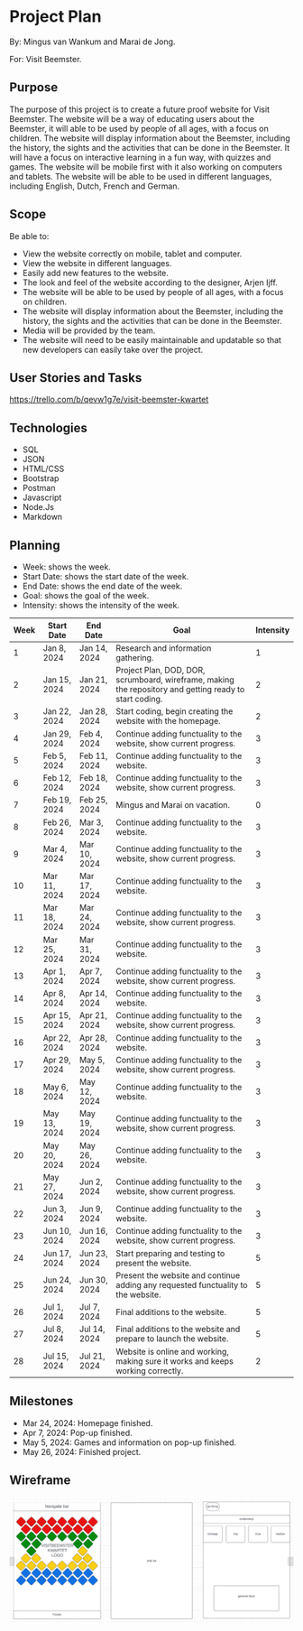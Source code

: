 # Project Plan 

By: Mingus van Wankum and Marai de Jong.

For: Visit Beemster.

## Purpose

The purpose of this project is to create a future proof website for Visit Beemster. The website will be a way of educating users about the Beemster, it will able to be used by people of all ages, with a focus on children. The website will display information about the Beemster, including the history, the sights and the activities that can be done in the Beemster. It will have a focus on interactive learning in a fun way, with quizzes and games. The website will be mobile first with it also working on computers and tablets. The website will be able to be used in different languages, including English, Dutch, French and German.

## Scope

Be able to:
- View the website correctly on mobile, tablet and computer.
- View the website in different languages.
- Easily add new features to the website.
- The look and feel of the website according to the designer, Arjen Ijff.
- The website will be able to be used by people of all ages, with a focus on children.
- The website will display information about the Beemster, including the history, the sights and the activities that can be done in the Beemster.
- Media will be provided by the team.
- The website will need to be easily maintainable and updatable so that new developers can easily take over the project.



## User Stories and Tasks

https://trello.com/b/qevw1g7e/visit-beemster-kwartet

## Technologies

- SQL
- JSON
- HTML/CSS
- Bootstrap
- Postman
- Javascript
- Node.Js
- Markdown

## Planning

- Week: shows the week.
- Start Date: shows the start date of the week.
- End Date: shows the end date of the week.
- Goal: shows the goal of the week.
- Intensity: shows the intensity of the week.

| Week | Start Date    | End Date      | Goal                                                              | Intensity            |
|------|---------------|---------------|-------------------------------------------------------------------|----------------------|
| 1    | Jan 8, 2024   | Jan 14, 2024  |Research and information gathering.                                |         1            |
| 2    | Jan 15, 2024  | Jan 21, 2024  |Project Plan, DOD, DOR, scrumboard, wireframe, making the repository and getting ready to start coding.                                                                                                    |         2            |
| 3    | Jan 22, 2024  | Jan 28, 2024  |Start coding, begin creating the website with the homepage.        |         2            |
| 4    | Jan 29, 2024  | Feb 4, 2024   |Continue adding functuality to the website, show current progress. |         3            |
| 5    | Feb 5, 2024   | Feb 11, 2024  |Continue adding functuality to the website.                        |         3            |
| 6    | Feb 12, 2024  | Feb 18, 2024  |Continue adding functuality to the website, show current progress. |         3            |
| 7    | Feb 19, 2024  | Feb 25, 2024  |Mingus and Marai on vacation.                                      |         0            |
| 8    | Feb 26, 2024  | Mar 3, 2024   |Continue adding functuality to the website.                        |         3            |
| 9    | Mar 4, 2024   | Mar 10, 2024  |Continue adding functuality to the website, show current progress. |         3            |
| 10   | Mar 11, 2024  | Mar 17, 2024  |Continue adding functuality to the website.                        |         3            |
| 11   | Mar 18, 2024  | Mar 24, 2024  |Continue adding functuality to the website, show current progress. |         3            |
| 12   | Mar 25, 2024  | Mar 31, 2024  |Continue adding functuality to the website.                        |         3            |
| 13   | Apr 1, 2024   | Apr 7, 2024   |Continue adding functuality to the website, show current progress. |         3            |
| 14   | Apr 8, 2024   | Apr 14, 2024  |Continue adding functuality to the website.                        |         3            |
| 15   | Apr 15, 2024  | Apr 21, 2024  |Continue adding functuality to the website, show current progress. |         3            |
| 16   | Apr 22, 2024  | Apr 28, 2024  |Continue adding functuality to the website.                        |         3            |
| 17   | Apr 29, 2024  | May 5, 2024   |Continue adding functuality to the website, show current progress. |         3            |
| 18   | May 6, 2024   | May 12, 2024  |Continue adding functuality to the website.                        |         3            |
| 19   | May 13, 2024  | May 19, 2024  |Continue adding functuality to the website, show current progress. |         3            |
| 20   | May 20, 2024  | May 26, 2024  |Continue adding functuality to the website.                        |         3            |
| 21   | May 27, 2024  | Jun 2, 2024   |Continue adding functuality to the website, show current progress. |         3            |
| 22   | Jun 3, 2024   | Jun 9, 2024   |Continue adding functuality to the website.                        |         3            |
| 23   | Jun 10, 2024  | Jun 16, 2024  |Continue adding functuality to the website, show current progress. |         3            |
| 24   | Jun 17, 2024  | Jun 23, 2024  |Start preparing and testing to present the website.                |         5            |
| 25   | Jun 24, 2024  | Jun 30, 2024  |Present the website and continue adding any requested functuality to the website.                                                                                                   |         5            |
| 26   | Jul 1, 2024   | Jul 7, 2024   |Final additions to the website.                                    |         5            |
| 27   | Jul 8, 2024   | Jul 14, 2024  |Final additions to the website and prepare to launch the website.  |         5            |
| 28   | Jul 15, 2024  | Jul 21, 2024  |Website is online and working, making sure it works and keeps working correctly.                                                                                                 |         2            |

## Milestones

- Mar 24, 2024: Homepage finished.
- Apr 7, 2024: Pop-up finished.
- May 5, 2024: Games and information on pop-up finished.
- May 26, 2024: Finished project.

## Wireframe

![Wireframe](/assets/wireframe.png)

